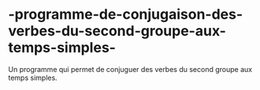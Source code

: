 # -programme-de-conjugaison-des-verbes-du-second-groupe-aux-temps-simples-
Un programme qui permet de conjuguer des verbes du second groupe aux temps simples.
